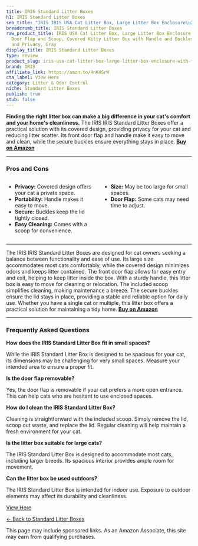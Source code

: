 ```yaml
---
title: IRIS Standard Litter Boxes
h1: IRIS Standard Litter Boxes
seo_title: "IRIS IRIS USA Cat Litter Box, Large Litter Box Enclosure\u2026"
breadcrumb_title: IRIS Standard Litter Boxes
raw_product_title: IRIS USA Cat Litter Box, Large Litter Box Enclosure with Front
  Door Flap and Scoop, Covered Kitty Litter Box with Handle and Buckles for Portability
  and Privacy, Gray
display_title: IRIS Standard Litter Boxes
type: review
product_slug: iris-usa-cat-litter-box-large-litter-box-enclosure-with-front-door-flap-0745eef8
brand: IRIS
affiliate_link: https://amzn.to/4nK4SrW
cta_label: View Here
category: Litter & Odor Control
niche: Standard Litter Boxes
publish: true
stub: false
---
```


<div id="intro" class="full-width">
  <p><strong>Finding the right litter box can make a big difference in your cat's comfort and your home's cleanliness.</strong> The IRIS IRIS Standard Litter Boxes offer a practical solution with its covered design, providing privacy for your cat and reducing litter scatter. Its front door flap and handle make it easy to move and clean, while the secure buckles ensure everything stays in place. <a href="https://amzn.to/4nK4SrW" rel="nofollow sponsored noopener" target="_blank"><strong>Buy on Amazon</strong></a></p>
</div>

<hr />
<h3 id="pros-cons">Pros and Cons</h3>
<div class="pc-grid" style="display:grid;grid-template-columns:1fr 1fr;gap:16px;">
  <ul>
    <li><strong>Privacy:</strong> Covered design offers your cat a private space.</li>
    <li><strong>Portability:</strong> Handle makes it easy to move.</li>
    <li><strong>Secure:</strong> Buckles keep the lid tightly closed.</li>
    <li><strong>Easy Cleaning:</strong> Comes with a scoop for convenience.</li>
  </ul>
  <ul>
    <li><strong>Size:</strong> May be too large for small spaces.</li>
    <li><strong>Door Flap:</strong> Some cats may need time to adjust.</li>
  </ul>
</div>
<hr />

<div class="full-width">
  <p>The IRIS IRIS Standard Litter Boxes are designed for cat owners seeking a balance between functionality and ease of use. Its large size accommodates most cats comfortably, while the covered design minimizes odors and keeps litter contained. The front door flap allows for easy entry and exit, helping to keep litter inside the box. With a sturdy handle, this litter box is easy to move for cleaning or relocation. The included scoop simplifies cleaning, making maintenance a breeze. The secure buckles ensure the lid stays in place, providing a stable and reliable option for daily use. Whether you have a single cat or multiple, this litter box offers a practical solution for maintaining a tidy home. <a href="https://amzn.to/4nK4SrW" rel="nofollow sponsored noopener" target="_blank"><strong>Buy on Amazon</strong></a></p>
</div>

<hr />
<h3 id="faqs">Frequently Asked Questions</h3>

<p><strong>How does the IRIS Standard Litter Box fit in small spaces?</strong></p>
<p>While the IRIS Standard Litter Box is designed to be spacious for your cat, its dimensions may be challenging for very small spaces. Measure your intended area to ensure a proper fit.</p>

<p><strong>Is the door flap removable?</strong></p>
<p>Yes, the door flap is removable if your cat prefers a more open entrance. This can help cats who are hesitant to use enclosed spaces.</p>

<p><strong>How do I clean the IRIS Standard Litter Box?</strong></p>
<p>Cleaning is straightforward with the included scoop. Simply remove the lid, scoop out waste, and replace the lid. Regular cleaning will help maintain a fresh environment for your cat.</p>

<p><strong>Is the litter box suitable for large cats?</strong></p>
<p>The IRIS Standard Litter Box is designed to accommodate most cats, including larger breeds. Its spacious interior provides ample room for movement.</p>

<p><strong>Can the litter box be used outdoors?</strong></p>
<p>The IRIS Standard Litter Box is intended for indoor use. Exposure to outdoor elements may affect its durability and cleanliness.</p>
<p><a class="btn" href="https://amzn.to/4nK4SrW" target="_blank" rel="nofollow sponsored noopener">View Here</a></p>
<p><a href="/roundups/litter-odor-control/standard-litter-boxes/">← Back to Standard Litter Boxes</a></p>
<aside class="disclosure">This page may include sponsored links. As an Amazon Associate, this site may earn from qualifying purchases.</aside>
